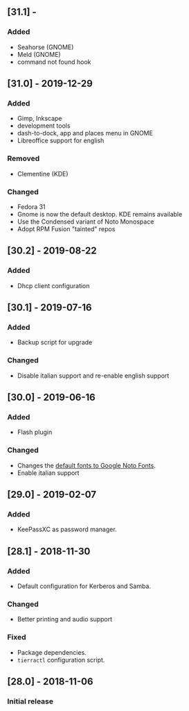 ## [31.1] - 

### Added
 - Seahorse (GNOME)
 - Meld (GNOME)
 - command not found hook

## [31.0] - 2019-12-29

### Added
- Gimp, Inkscape
- development tools
- dash-to-dock, app and places menu in GNOME
- Libreoffice support for english

### Removed
- Clementine (KDE)

### Changed
- Fedora 31
- Gnome is now the default desktop. KDE remains available
- Use the Condensed variant of Noto Monospace
- Adopt RPM Fusion "tainted" repos

## [30.2] - 2019-08-22

### Added
- Dhcp client configuration

## [30.1] - 2019-07-16

### Added
- Backup script for upgrade

### Changed
- Disable italian support and re-enable english support

## [30.0] - 2019-06-16

### Added
- Flash plugin

### Changed
- Changes the [default fonts to Google Noto Fonts][3001].
- Enable italian support

## [29.0] - 2019-02-07

### Added
- KeePassXC as password manager.

## [28.1] - 2018-11-30

### Added
- Default configuration for Kerberos and Samba.
### Changed
- Better printing and audio support
### Fixed
- Package dependencies.
- `tierractl` configuration script.

## [28.0] - 2018-11-06

### Initial release

[3001]: https://fedoraproject.org/wiki/Changes/DefaultFontsToNoto

